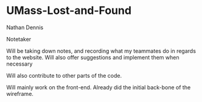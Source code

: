 # UMass-Lost-and-Found
Nathan Dennis 

Notetaker

Will be taking down notes, and recording what my teammates do in regards to the website. Will also offer suggestions and implement them when necessary

Will also contribute to other parts of the code. 

Will mainly work on the front-end. Already did the initial back-bone of the wireframe.
